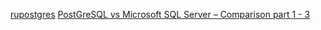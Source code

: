 [rupostgres](https://rupostgres.org/)
[PostGreSQL vs Microsoft SQL Server – Comparison part 1 - 3](http://mssqlserver.fr/postgresql-vs-microsoft-part-1-dba-queries-performances/)
